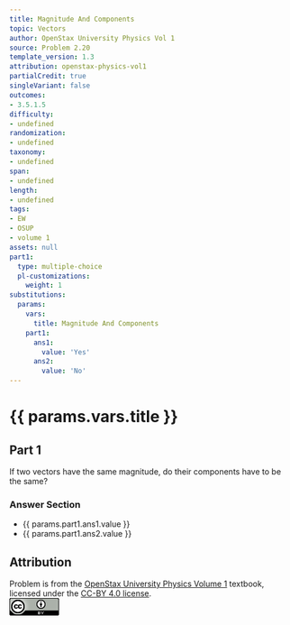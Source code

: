 ```yaml
---
title: Magnitude And Components
topic: Vectors
author: OpenStax University Physics Vol 1
source: Problem 2.20
template_version: 1.3
attribution: openstax-physics-vol1
partialCredit: true
singleVariant: false
outcomes:
- 3.5.1.5
difficulty:
- undefined
randomization:
- undefined
taxonomy:
- undefined
span:
- undefined
length:
- undefined
tags:
- EW
- OSUP
- volume 1
assets: null
part1:
  type: multiple-choice
  pl-customizations:
    weight: 1
substitutions:
  params:
    vars:
      title: Magnitude And Components
    part1:
      ans1:
        value: 'Yes'
      ans2:
        value: 'No'
---
```

# {{ params.vars.title }}

## Part 1

If two vectors have the same magnitude, do their components have to be the same?

### Answer Section

- {{ params.part1.ans1.value }}
- {{ params.part1.ans2.value }}

## Attribution

Problem is from the [OpenStax University Physics Volume 1](https://openstax.org/details/books/university-physics-volume-1) textbook, licensed under the [CC-BY 4.0 license](https://creativecommons.org/licenses/by/4.0/).<br>![Image representing the Creative Commons 4.0 BY license.](https://raw.githubusercontent.com/firasm/bits/master/by.png)
